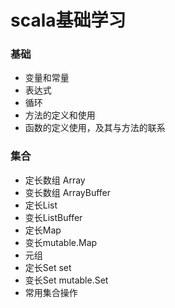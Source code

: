 # scala基础学习

### 基础
* 变量和常量
* 表达式
* 循环
* 方法的定义和使用
* 函数的定义使用，及其与方法的联系 

### 集合
* 定长数组  Array
* 变长数组  ArrayBuffer
* 定长List
* 变长ListBuffer
* 定长Map
* 变长mutable.Map
* 元组
* 定长Set   set
* 变长Set   mutable.Set
* 常用集合操作